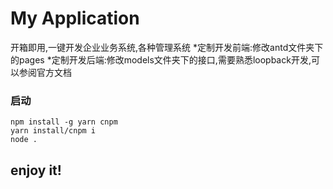 # My Application

开箱即用,一键开发企业业务系统,各种管理系统
*定制开发前端:修改antd文件夹下的pages
*定制开发后端:修改models文件夹下的接口,需要熟悉loopback开发,可以参阅官方文档  

### 启动
```shell
npm install -g yarn cnpm
yarn install/cnpm i
node .
```

## enjoy it!
